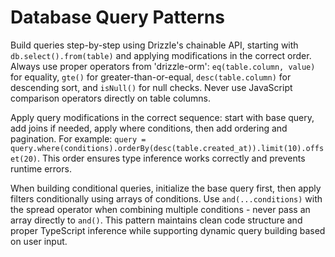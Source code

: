 # Database Query Patterns

Build queries step-by-step using Drizzle's chainable API, starting with `db.select().from(table)` and applying modifications in the correct order. Always use proper operators from 'drizzle-orm': `eq(table.column, value)` for equality, `gte()` for greater-than-or-equal, `desc(table.column)` for descending sort, and `isNull()` for null checks. Never use JavaScript comparison operators directly on table columns.

Apply query modifications in the correct sequence: start with base query, add joins if needed, apply where conditions, then add ordering and pagination. For example: `query = query.where(conditions).orderBy(desc(table.created_at)).limit(10).offset(20)`. This order ensures type inference works correctly and prevents runtime errors.

When building conditional queries, initialize the base query first, then apply filters conditionally using arrays of conditions. Use `and(...conditions)` with the spread operator when combining multiple conditions - never pass an array directly to `and()`. This pattern maintains clean code structure and proper TypeScript inference while supporting dynamic query building based on user input.
